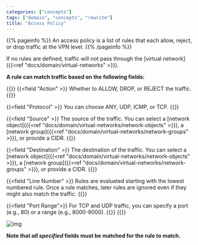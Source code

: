 ```yaml
---
categories: ["concepts"]
tags: ["domain", "concepts", "rewrite"]
title: "Access Policy"
---
```


{{% pageinfo %}}
An access policy is a list of rules that each allow, reject, or drop traffic at the VPN level.
{{% /pageinfo %}}

If no rules are defined, traffic will not pass through the [virtual network]({{<ref "docs/domain/virtual-networks" >}}).

**A rule can match traffic based on the following fields:**

{{<fields>}}
{{<field "Action" >}}
Whether to ALLOW, DROP, or REJECT the traffic.
{{</field >}}

{{<field "Protocol" >}}
You can choose ANY, UDP, ICMP, or TCP.
{{</field >}}

{{<field "Source" >}}
The source of the traffic. You can select a [network object]({{<ref "docs/domain/virtual-networks/network-objects" >}}), a [network group]({{<ref "docs/domain/virtual-networks/network-groups" >}}), or provide a CIDR.
{{</field >}}

{{<field "Destination" >}}
The destination of the traffic. You can select a [network object]({{<ref "docs/domain/virtual-networks/network-objects" >}}), a [network group]({{<ref "docs/domain/virtual-networks/network-groups" >}}), or provide a CIDR.
{{</field >}}

{{<field "Line Number" >}}
Rules are evaluated starting with the lowest numbered rule. Once a rule matches, later rules are ignored even if they might also match the traffic. 
{{</field >}}

{{<field "Port Range">}}
For TCP and UDP traffic, you can specify a port (e.g., 80) or a range (e.g., 8000-9000).
{{</field >}}
{{</fields>}}

![img](access-policy.png)

**Note that _all specified_ fields must be matched for the rule to match.**
